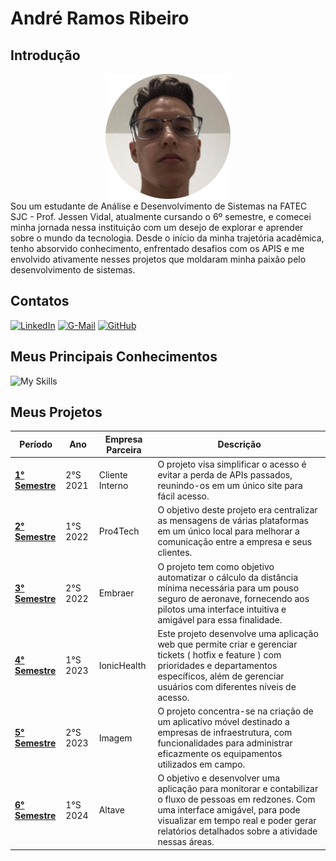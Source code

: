 # André Ramos Ribeiro

## Introdução

<div align="center">
<img src="./Img/foto.png" width="200px" />
</div>

<div>
   <img align="left">
   Sou um estudante de Análise e Desenvolvimento de Sistemas na FATEC SJC - Prof. Jessen Vidal, atualmente cursando o 6º semestre, e comecei minha jornada nessa instituição com um desejo de explorar e aprender sobre o mundo da tecnologia. Desde o início da minha trajetória acadêmica, tenho absorvido conhecimento, enfrentado desafios com os APIS e me envolvido ativamente nesses projetos que moldaram minha paixão pelo desenvolvimento de sistemas.  
</div>

## Contatos

[![LinkedIn](https://img.shields.io/badge/LinkedIn-0077B5?style=for-the-badge&logo=linkedin&logoColor=white)](https://www.linkedin.com/in/andre-ramos-ribeiro-320621226/) 
[![G-Mail](	https://img.shields.io/badge/Gmail-D14836?style=for-the-badge&logo=gmail&logoColor=white)](mailto:ribeiro.andre.g7@gmail.com) 
[![GitHub](https://img.shields.io/badge/GitHub-100000?style=for-the-badge&logo=github&logoColor=white)](https://github.com/New-Tomorrow) 



## Meus Principais Conhecimentos

![My Skills](https://skillicons.dev/icons?i=ts,js,nodejs,mysql,postgres,mongodb,html,css,react,github,dark)


## Meus Projetos


|Período	|Ano | Empresa Parceira| Descrição
| ----------------- | ----------------- | ----------------- |  ----------------- | 
| <a href="https://github.com/New-Tomorrow/TG-I/tree/main/Portfolio/primeiro.md">**1° Semestre**   |2°S 2021   |Cliente Interno|O projeto visa simplificar o acesso é evitar a perda de APIs passados, reunindo-os em um único site para fácil acesso. |
|<a href="https://github.com/New-Tomorrow/TG-I/tree/main/Portfolio/segundo.md">**2° Semestre**	|1°S 2022   |Pro4Tech   | O objetivo deste projeto era centralizar as mensagens de várias plataformas em um único local para melhorar a comunicação entre a empresa e seus clientes.
|<a href="https://github.com/New-Tomorrow/TG-I/tree/main/Portfolio/terceiro.md">**3° Semestre**	|2°S 2022   |Embraer   |O projeto tem como objetivo automatizar o cálculo da distância mínima necessária para um pouso seguro de aeronave, fornecendo aos pilotos uma interface intuitiva e amigável para essa finalidade.
|<a href="https://github.com/New-Tomorrow/TG-I/tree/main/Portfolio/quarto.md">**4° Semestre**	|1°S 2023   |IonicHealth   |Este projeto desenvolve uma aplicação web que permite criar e gerenciar tickets ( hotfix e feature ) com prioridades e departamentos específicos, além de gerenciar usuários com diferentes níveis de acesso.
|<a href="https://github.com/New-Tomorrow/TG-I/tree/main/Portfolio/quinto.md">**5° Semestre**	|2°S 2023   |Imagem   |O projeto concentra-se na criação de um aplicativo móvel destinado a empresas de infraestrutura, com funcionalidades para administrar eficazmente os equipamentos utilizados em campo.
|<a href="https://github.com/New-Tomorrow/TG-I/tree/main/Portfolio/sexto.md">**6° Semestre**	|1°S 2024  |Altave   | O objetivo e desenvolver uma aplicação para monitorar e contabilizar o fluxo de pessoas em redzones. Com uma interface amigável, para pode visualizar em tempo real e poder gerar relatórios detalhados sobre a atividade nessas áreas.



